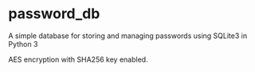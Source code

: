 # password_db
A simple database for storing and managing passwords using SQLite3 in Python 3

AES encryption with SHA256 key enabled.
